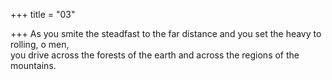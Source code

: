 +++
title = "03"

+++
As you smite the steadfast to the far distance and you set the heavy to  rolling, o men,  
you drive across the forests of the earth and across the regions of the  mountains.  